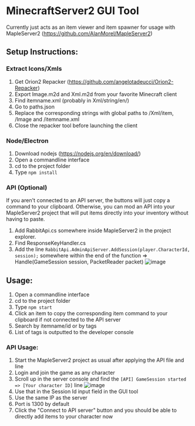 # MinecraftServer2 GUI Tool
Currently just acts as an item viewer and item spawner for usage with MapleServer2 (https://github.com/AlanMorel/MapleServer2)

## Setup Instructions:

### Extract Icons/Xmls
1. Get Orion2 Repacker (https://github.com/angelotadeucci/Orion2-Repacker)
2. Export Image.m2d and Xml.m2d from your favorite Minecraft client
3. Find itemname.xml (probably in Xml/string/en/)
4. Go to paths.json
5. Replace the corresponding strings with global paths to /Xml/item, /Image and /itemname.xml
6. Close the repacker tool before launching the client

### Node/Electron
1. Download nodejs (https://nodejs.org/en/download/)
2. Open a commandline interface
3. cd to the project folder
4. Type ```npm install```

### API (Optional)
If you aren't connected to an API server, the buttons will just copy a command to your clipboard.
Otherwise, you can mod an API into your MapleServer2 project that will put items directly into your inventory without having to paste.
1. Add RabbitApi.cs somewhere inside MapleServer2 in the project explorer.
2. Find ResponseKeyHandler.cs
3. Add the line ```RabbitApi.AdminApiServer.AddSession(player.CharacterId, session);``` somewhere within the end of the function => Handle(GameSession session, PacketReader packet)
![image](https://user-images.githubusercontent.com/53513566/136861651-1aa58f51-ea1b-43a1-9817-82b504f688b2.png)

## Usage:
1. Open a commandline interface
2. cd to the project folder
3. Type ```npm start```
4. Click an item to copy the corresponding item command to your clipboard if not connected to the API server
5. Search by itemname/id or by tags
6. List of tags is outputted to the developer console

### API Usage:
1. Start the MapleServer2 project as usual after applying the API file and line
2. Login and join the game as any character
3. Scroll up in the server console and find the ```[API] GameSession started => [Your character ID]``` line
![image](https://user-images.githubusercontent.com/53513566/136862154-4a867b53-4c80-4fa8-88c3-fb702e68d6eb.png)
4. Use that in the Session Id input field in the GUI tool
5. Use the same IP as the server
6. Port is 1300 by default
7. Click the "Connect to API server" button and you should be able to directly add items to your character now





 
